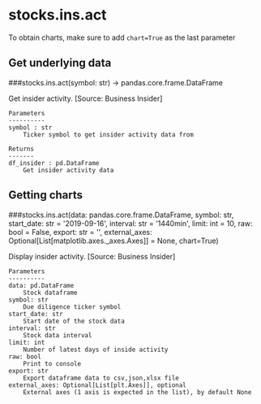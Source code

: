 # stocks.ins.act

To obtain charts, make sure to add `chart=True` as the last parameter

## Get underlying data 
###stocks.ins.act(symbol: str) -> pandas.core.frame.DataFrame

Get insider activity. [Source: Business Insider]

    Parameters
    ----------
    symbol : str
        Ticker symbol to get insider activity data from

    Returns
    -------
    df_insider : pd.DataFrame
        Get insider activity data

## Getting charts 
###stocks.ins.act(data: pandas.core.frame.DataFrame, symbol: str, start_date: str = '2019-09-16', interval: str = '1440min', limit: int = 10, raw: bool = False, export: str = '', external_axes: Optional[List[matplotlib.axes._axes.Axes]] = None, chart=True)

Display insider activity. [Source: Business Insider]

    Parameters
    ----------
    data: pd.DataFrame
        Stock dataframe
    symbol: str
        Due diligence ticker symbol
    start_date: str
        Start date of the stock data
    interval: str
        Stock data interval
    limit: int
        Number of latest days of inside activity
    raw: bool
        Print to console
    export: str
        Export dataframe data to csv,json,xlsx file
    external_axes: Optional[List[plt.Axes]], optional
        External axes (1 axis is expected in the list), by default None
